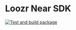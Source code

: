 # Loozr Near SDK

[![Test and build package](https://github.com/Loozr-Protocol/loozr_near_sdk/actions/workflows/ci.yml/badge.svg)](https://github.com/Loozr-Protocol/loozr_near_sdk/actions/workflows/ci.yml)
